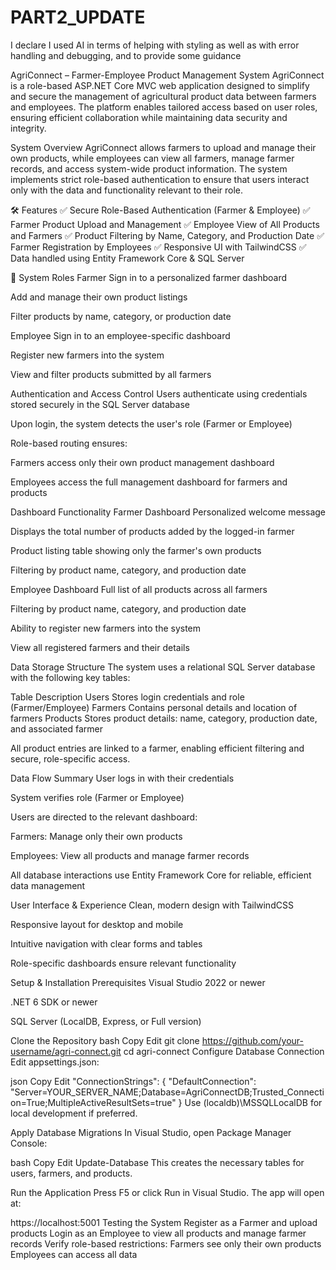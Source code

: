 # PART2_UPDATE

I declare I used AI in terms of helping with styling as well as with error handling and debugging, and to provide some guidance





 AgriConnect – Farmer-Employee Product Management System
AgriConnect is a role-based ASP.NET Core MVC web application designed to simplify and secure the management of agricultural product data between farmers and employees. The platform enables tailored access based on user roles, ensuring efficient collaboration while maintaining data security and integrity.

 System Overview
AgriConnect allows farmers to upload and manage their own products, while employees can view all farmers, manage farmer records, and access system-wide product information. The system implements strict role-based authentication to ensure that users interact only with the data and functionality relevant to their role.

🛠️ Features
✅ Secure Role-Based Authentication (Farmer & Employee)
✅ Farmer Product Upload and Management
✅ Employee View of All Products and Farmers
✅ Product Filtering by Name, Category, and Production Date
✅ Farmer Registration by Employees
✅ Responsive UI with TailwindCSS
✅ Data handled using Entity Framework Core & SQL Server

👥 System Roles
Farmer
Sign in to a personalized farmer dashboard

Add and manage their own product listings

Filter products by name, category, or production date

Employee
Sign in to an employee-specific dashboard

Register new farmers into the system

View and filter products submitted by all farmers

 Authentication and Access Control
Users authenticate using credentials stored securely in the SQL Server database

Upon login, the system detects the user's role (Farmer or Employee)

Role-based routing ensures:

Farmers access only their own product management dashboard

Employees access the full management dashboard for farmers and products

 Dashboard Functionality
Farmer Dashboard
Personalized welcome message

Displays the total number of products added by the logged-in farmer

Product listing table showing only the farmer's own products

Filtering by product name, category, and production date

Employee Dashboard
Full list of all products across all farmers

Filtering by product name, category, and production date

Ability to register new farmers into the system

View all registered farmers and their details

 Data Storage Structure
The system uses a relational SQL Server database with the following key tables:

Table	Description
Users	Stores login credentials and role (Farmer/Employee)
Farmers	Contains personal details and location of farmers
Products	Stores product details: name, category, production date, and associated farmer

All product entries are linked to a farmer, enabling efficient filtering and secure, role-specific access.

 Data Flow Summary
User logs in with their credentials

System verifies role (Farmer or Employee)

Users are directed to the relevant dashboard:

Farmers: Manage only their own products

Employees: View all products and manage farmer records

All database interactions use Entity Framework Core for reliable, efficient data management

 User Interface & Experience
Clean, modern design with TailwindCSS

Responsive layout for desktop and mobile

Intuitive navigation with clear forms and tables

Role-specific dashboards ensure relevant functionality

 Setup & Installation
Prerequisites
Visual Studio 2022 or newer

.NET 6 SDK or newer

SQL Server (LocalDB, Express, or Full version)

 Clone the Repository
bash
Copy
Edit
git clone https://github.com/your-username/agri-connect.git
cd agri-connect
 Configure Database Connection
Edit appsettings.json:

json
Copy
Edit
"ConnectionStrings": {
  "DefaultConnection": "Server=YOUR_SERVER_NAME;Database=AgriConnectDB;Trusted_Connection=True;MultipleActiveResultSets=true"
}
Use (localdb)\\MSSQLLocalDB for local development if preferred.

Apply Database Migrations
In Visual Studio, open Package Manager Console:

bash
Copy
Edit
Update-Database
This creates the necessary tables for users, farmers, and products.

 Run the Application
Press F5 or click Run in Visual Studio.
The app will open at:

https://localhost:5001
Testing the System
Register as a Farmer and upload products
Login as an Employee to view all products and manage farmer records
Verify role-based restrictions:
Farmers see only their own products
Employees can access all data
